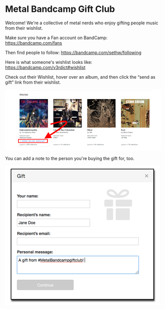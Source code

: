 # Metal Bandcamp Gift Club

Welcome! We're a collective of metal nerds who enjoy gifting people music from their wishlist.

Make sure you have a Fan account on BandCamp:
https://bandcamp.com/fans

Then find people to follow:
https://bandcamp.com/sethw/following

Here is what someone's wishlist looks like:
https://bandcamp.com/v3rdict#wishlist

Check out their Wishlist, hover over an album, and then click the “send as gift” link from their wishlist.

![Image of Wishlist](https://github.com/skulltoaster/metalbandcampgiftclub/blob/master/wishlist.png)

You can add a note to the person you're buying the gift for, too.

![Image of Wishlist](https://github.com/skulltoaster/metalbandcampgiftclub/blob/master/gift_screenshot.png)

